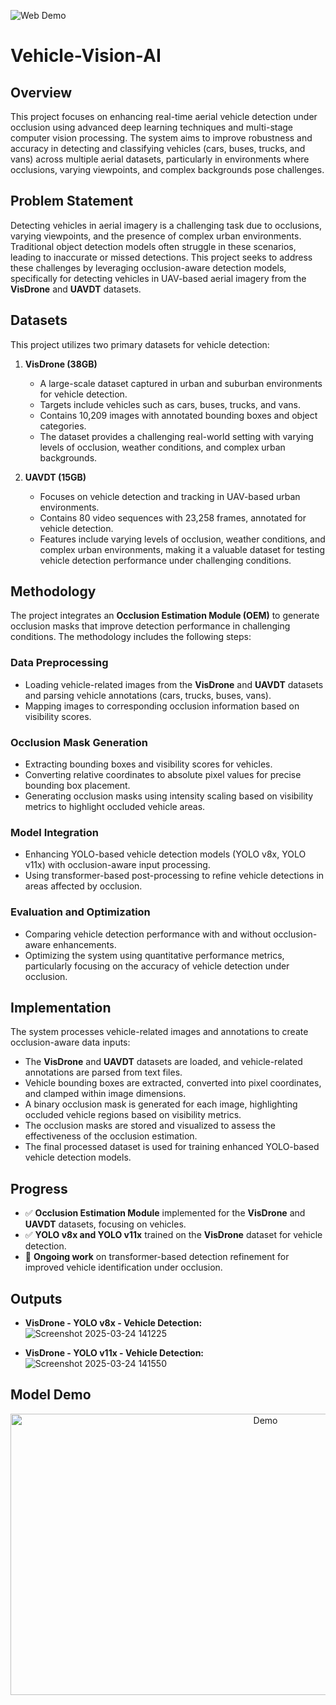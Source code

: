 ![Web Demo](./asset/web.gif)

# Vehicle-Vision-AI

## Overview

This project focuses on enhancing real-time aerial vehicle detection under occlusion using advanced deep learning techniques and multi-stage computer vision processing. The system aims to improve robustness and accuracy in detecting and classifying vehicles (cars, buses, trucks, and vans) across multiple aerial datasets, particularly in environments where occlusions, varying viewpoints, and complex backgrounds pose challenges.

## Problem Statement

Detecting vehicles in aerial imagery is a challenging task due to occlusions, varying viewpoints, and the presence of complex urban environments. Traditional object detection models often struggle in these scenarios, leading to inaccurate or missed detections. This project seeks to address these challenges by leveraging occlusion-aware detection models, specifically for detecting vehicles in UAV-based aerial imagery from the **VisDrone** and **UAVDT** datasets.

## Datasets

This project utilizes two primary datasets for vehicle detection:

1. **VisDrone (38GB)**
   - A large-scale dataset captured in urban and suburban environments for vehicle detection.
   - Targets include vehicles such as cars, buses, trucks, and vans.
   - Contains 10,209 images with annotated bounding boxes and object categories.
   - The dataset provides a challenging real-world setting with varying levels of occlusion, weather conditions, and complex urban backgrounds.

2. **UAVDT (15GB)**
   - Focuses on vehicle detection and tracking in UAV-based urban environments.
   - Contains 80 video sequences with 23,258 frames, annotated for vehicle detection.
   - Features include varying levels of occlusion, weather conditions, and complex urban environments, making it a valuable dataset for testing vehicle detection performance under challenging conditions.

## Methodology

The project integrates an **Occlusion Estimation Module (OEM)** to generate occlusion masks that improve detection performance in challenging conditions. The methodology includes the following steps:

### Data Preprocessing
- Loading vehicle-related images from the **VisDrone** and **UAVDT** datasets and parsing vehicle annotations (cars, trucks, buses, vans).
- Mapping images to corresponding occlusion information based on visibility scores.

### Occlusion Mask Generation
- Extracting bounding boxes and visibility scores for vehicles.
- Converting relative coordinates to absolute pixel values for precise bounding box placement.
- Generating occlusion masks using intensity scaling based on visibility metrics to highlight occluded vehicle areas.

### Model Integration
- Enhancing YOLO-based vehicle detection models (YOLO v8x, YOLO v11x) with occlusion-aware input processing.
- Using transformer-based post-processing to refine vehicle detections in areas affected by occlusion.

### Evaluation and Optimization
- Comparing vehicle detection performance with and without occlusion-aware enhancements.
- Optimizing the system using quantitative performance metrics, particularly focusing on the accuracy of vehicle detection under occlusion.

## Implementation

The system processes vehicle-related images and annotations to create occlusion-aware data inputs:
- The **VisDrone** and **UAVDT** datasets are loaded, and vehicle-related annotations are parsed from text files.
- Vehicle bounding boxes are extracted, converted into pixel coordinates, and clamped within image dimensions.
- A binary occlusion mask is generated for each image, highlighting occluded vehicle regions based on visibility metrics.
- The occlusion masks are stored and visualized to assess the effectiveness of the occlusion estimation.
- The final processed dataset is used for training enhanced YOLO-based vehicle detection models.

## Progress

- ✅ **Occlusion Estimation Module** implemented for the **VisDrone** and **UAVDT** datasets, focusing on vehicles.
- ✅ **YOLO v8x and YOLO v11x** trained on the **VisDrone** dataset for vehicle detection.
- 🚀 **Ongoing work** on transformer-based detection refinement for improved vehicle identification under occlusion.

## Outputs

- **VisDrone - YOLO v8x - Vehicle Detection:**
![Screenshot 2025-03-24 141225](https://github.com/user-attachments/assets/e4fa971e-be47-4f8d-a23f-02479ee02b70)

- **VisDrone - YOLO v11x - Vehicle Detection:**
![Screenshot 2025-03-24 141550](https://github.com/user-attachments/assets/ff5b83d6-c59e-41de-9ae5-b07ad49714c8)

## Model Demo
<p align="center">
  <img src="./assets/demo.gif" alt="Demo" width="800" height="450">
</p>
